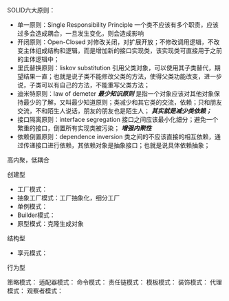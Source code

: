 
SOLID六大原则：
- 单一原则：Single Responsibility Principle
一个类不应该有多个职责，应该过多会造成耦合，一旦发生变化，则会造成影响
- 开闭原则：Open-Closed
对修改关闭，对扩展开放；不修改调用逻辑，不改变主体组成结构和逻辑，而是增加新的接口实现类，该实现类可直接用于之前的主体逻辑中；
- 里氏替换原则：liskov substitution
引用父类对象，可以使用其子类替代，期望结果一直；也就是说子类不能修改父类的方法，使得父类功能改变，进一步说，子类可以有自己的方法，不能重写父类方法；
- 迪米特原则：law of demeter
***最少知识原则***
是指一个对象应该对其他对象保持最少的了解，又叫最少知道原则；类减少和其它类的交流，依赖；只和朋友交流，不和陌生人说话，朋友的朋友也是陌生人；
***其实就是减少类依赖；***
- 接口隔离原则：interface  segregation
接口之间应该最小化细分；避免一个繁重的接口，倒置所有实现类被污染；
***增强内聚性***
- 依赖倒置原则：dependence inversion
类之间的不应该直接的相互依赖，通过传递接口进行依赖，其依赖对象是抽象接口；也就是说具体依赖抽象；

高内聚，低耦合

创建型
- 工厂模式：
- 抽象工厂模式：工厂抽象化，细分工厂
- 单例模式：
- Builder模式：
- 原型模式：克隆生成对象

结构型
- 享元模式：

行为型


策略模式：
适配器模式：
命令模式：
责任链模式：
模板模式：
装饰模式：
代理模式：
观察者模式：

